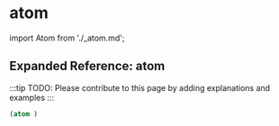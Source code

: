 # atom

import Atom from './_atom.md';

<Atom />

## Expanded Reference: atom

:::tip
TODO: Please contribute to this page by adding explanations and examples
:::

```lisp
(atom )
```
